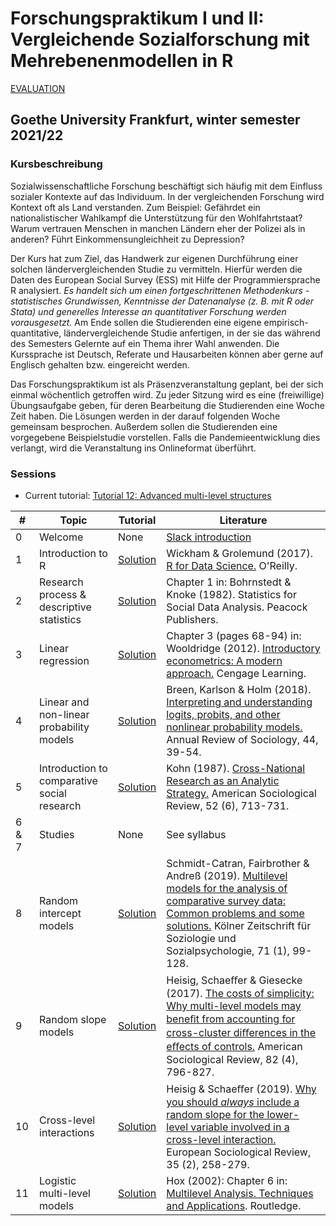
# Forschungspraktikum I und II: Vergleichende Sozialforschung mit Mehrebenenmodellen in R


[EVALUATION](http://r.sd.uni-frankfurt.de/2a01c310)

## Goethe University Frankfurt, winter semester 2021/22

### Kursbeschreibung

Sozialwissenschaftliche Forschung beschäftigt sich häufig mit dem Einfluss sozialer Kontexte auf das Individuum. In der vergleichenden Forschung wird Kontext oft als Land verstanden. Zum Beispiel: Gefährdet ein nationalistischer Wahlkampf die Unterstützung für den Wohlfahrtstaat? Warum vertrauen Menschen in manchen Ländern eher der Polizei als in anderen? Führt Einkommensungleichheit zu Depression?

Der Kurs hat zum Ziel, das Handwerk zur eigenen Durchführung einer solchen ländervergleichenden Studie zu vermitteln. Hierfür werden die Daten des European Social Survey (ESS) mit Hilfe der Programmiersprache R analysiert. *Es handelt sich um einen fortgeschrittenen Methodenkurs - statistisches Grundwissen, Kenntnisse der Datenanalyse (z. B. mit R oder Stata) und generelles Interesse an quantitativer Forschung werden vorausgesetzt.* Am Ende sollen die Studierenden eine eigene empirisch-quantitative, ländervergleichende Studie anfertigen, in der sie das während des Semesters Gelernte auf ein Thema ihrer Wahl anwenden. Die Kurssprache ist Deutsch, Referate und Hausarbeiten können aber gerne auf Englisch gehalten bzw. eingereicht werden.

Das Forschungspraktikum ist als Präsenzveranstaltung geplant, bei der sich einmal wöchentlich getroffen wird. Zu jeder Sitzung wird es eine (freiwillige) Übungsaufgabe geben, für deren Bearbeitung die Studierenden eine Woche Zeit haben. Die Lösungen werden in der darauf folgenden Woche gemeinsam besprochen. Außerdem sollen die Studierenden eine vorgegebene Beispielstudie vorstellen. Falls die Pandemieentwicklung dies verlangt, wird die Veranstaltung ins Onlineformat überführt.


### Sessions

- Current tutorial: [Tutorial 12: Advanced multi-level structures](https://github.com/czymara/CompSocResearchWS21/blob/main/12_advanced_multi-level_structures/FoP_CompSocResearch_12_tutorial.html)

| # | Topic | Tutorial | Literature |
| --- | --- | --- | --- |
| 0 | Welcome | None | [Slack introduction](https://www.youtube.com/watch?v=9RJZMSsH7-g) |
| 1 | Introduction to R | [Solution](https://htmlpreview.github.io/?https://github.com/czymara/CompSocResearchWS21/blob/main/01_intro_to_R/FoP_CompSocResearch_01_tutorial.html) | Wickham & Grolemund (2017). [R for Data Science.](https://r4ds.had.co.nz/) O'Reilly. |
| 2 | Research process & descriptive statistics | [Solution](https://htmlpreview.github.io/?https://github.com/czymara/CompSocResearchWS21/blob/main/02_research_process/FoP_CompSocResearch_02_tutorial.html) | Chapter 1 in: Bohrnstedt & Knoke (1982). Statistics for Social Data Analysis. Peacock Publishers. |
| 3 | Linear regression | [Solution](https://htmlpreview.github.io/?https://github.com/czymara/CompSocResearchWS21/blob/main/03_linear_regression/FoP_CompSocResearch_03_tutorial.html) | Chapter 3 (pages 68-94) in: Wooldridge (2012). [Introductory econometrics: A modern approach.](https://economics.ut.ac.ir/documents/3030266/14100645/Jeffrey_M._Wooldridge_Introductory_Econometrics_A_Modern_Approach__2012.pdf) Cengage Learning. |
| 4 | Linear and non-linear probability models | [Solution](https://htmlpreview.github.io/?https://github.com/czymara/CompSocResearchWS21/blob/main/04_probability_models/FoP_CompSocResearch_04_tutorial.html) | Breen, Karlson & Holm (2018). [Interpreting and understanding logits, probits, and other nonlinear probability models.](https://www.annualreviews.org/doi/10.1146/annurev-soc-073117-041429) Annual Review of Sociology, 44, 39-54. |
| 5 | Introduction to comparative social research | [Solution](https://htmlpreview.github.io/?https://github.com/czymara/CompSocResearchWS21/blob/main/05_comparative_social_research/FoP_CompSocResearch_05_tutorial.html) | Kohn (1987). [Cross-National Research as an Analytic Strategy.](https://www.jstor.org/stable/2095831?seq=1#metadata_info_tab_contents) American Sociological Review, 52 (6), 713-731. |
| 6 & 7 | Studies | None | See syllabus |
| 8 | Random intercept models | [Solution](https://htmlpreview.github.io/?https://github.com/czymara/CompSocResearchWS21/blob/main/08_random_intercept_models/FoP_CompSocResearch_08_tutorial.html) | Schmidt-Catran, Fairbrother & Andreß (2019). [Multilevel models for the analysis of comparative survey data: Common problems and some solutions.](https://link.springer.com/article/10.1007/s11577-019-00607-9) Kölner Zeitschrift für Soziologie und Sozialpsychologie, 71 (1), 99-128. |
| 9 | Random slope models | [Solution](https://htmlpreview.github.io/?https://github.com/czymara/CompSocResearchWS21/blob/main/09_random_slope_models/FoP_CompSocResearch_09_tutorial.html) | Heisig, Schaeﬀer & Giesecke (2017). [The costs of simplicity: Why multi-level models may beneﬁt from accounting for cross-cluster diﬀerences in the eﬀects of controls.](https://journals.sagepub.com/doi/10.1177/0003122417717901) American Sociological Review, 82 (4), 796-827. |
| 10 | Cross-level interactions | [Solution](https://htmlpreview.github.io/?https://github.com/czymara/CompSocResearchWS21/blob/main/10_cross-level_interactions/FoP_CompSocResearch_10_tutorial.html) | Heisig & Schaeﬀer (2019). [Why you should *always* include a random slope for the lower-level variable involved in a cross-level interaction.](https://academic.oup.com/esr/article/35/2/258/5306121) European Sociological Review, 35 (2), 258-279. |
| 11 | Logistic multi-level models | [Solution](https://htmlpreview.github.io/?https://github.com/czymara/CompSocResearchWS21/blob/main/11_logistic_multi-level_models/FoP_CompSocResearch_11_tutorial.html) | Hox (2002): Chapter 6 in: [Multilevel Analysis. Techniques and Applications](https://www.routledge.com/Multilevel-Analysis-Techniques-and-Applications-Third-Edition/Hox-Moerbeek-Schoot/p/book/9781138121362). Routledge. |

